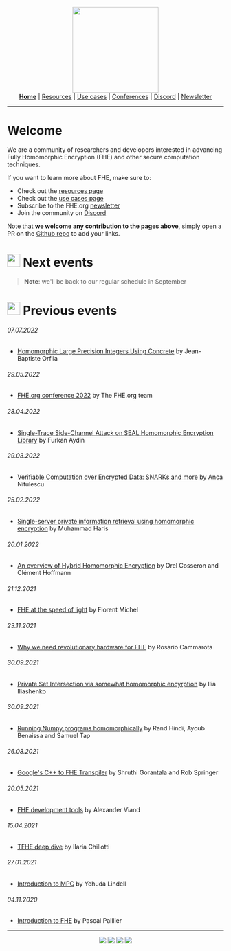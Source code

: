 <!-- Header links -->
<p align="center">
  <img width="200" src="https://user-images.githubusercontent.com/5758427/180978488-db825482-5a58-4c7c-9589-c494a6f0be04.png"><br/>
  <b><a href="https://fhe-org.github.io">Home</a></b> | <a href="https://fhe-org.github.io/fhe-resources">Resources</a> | <a href="https://fhe-org.github.io/fhe-use-cases">Use cases</a> | <a href="https://fhe-org.github.io/conferences">Conferences</a> | <a href="https://discord.fhe.org">Discord</a> | <a href="https://fheorg.substack.com">Newsletter</a> 
</p>
<hr/>
<!-- /Header links -->

# Welcome
  
<p>We are a community of researchers and developers interested in advancing Fully Homomorphic Encryption (FHE) and other secure computation techniques.</p>

<p>If you want to learn more about FHE, make sure to:</p>

- Check out the <a href="https://fhe-org.github.io/fhe-resources">resources page</a>
- Check out the <a href="https://fhe-org.github.io/fhe-use-cases">use cases page</a>
- Subscribe to the FHE.org <a href="https://fheorg.substack.com/">newsletter</a>
- Join the community on <a href="https://discord.fhe.org" target="_blank">Discord</a>

Note that <b>we welcome any contribution to the pages above</b>, simply open a PR on the <a href="https://github.com/fhe-org/fhe-org">Github repo</a> to add your links.

# <img src="https://user-images.githubusercontent.com/5758427/185471545-dd2e486f-cbdc-41eb-befa-9480a603b5ed.png" width="30px"> Next events
> **Note**:
> we'll be back to our regular schedule in September

# <img src="https://user-images.githubusercontent.com/5758427/184885295-314a606b-4cfd-49d8-bf44-8e19ea5c666d.png" width="30px"> Previous events

###### 07.07.2022
- <a href="https://fhe-org.github.io/meetups/homomorphic-Large-Precision-Integers-Using-Concrete">Homomorphic Large Precision Integers Using Concrete</a> by Jean-Baptiste Orfila

###### 29.05.2022
- <a href="https://fhe-org.github.io/meetups/an-overview-of-hybrid-homomorphic-encryption">FHE.org conference 2022</a> by The FHE.org team

###### 28.04.2022
- <a href="https://fhe-org.github.io/meetups/single-trace-side-channel-attack-on-seal-homomorphic-encryption-library">Single-Trace Side-Channel Attack on SEAL Homomorphic Encryption Library</a> by Furkan Aydin

###### 29.03.2022
- <a href="https://fhe-org.github.io/meetups/verifiable-computation-over-encrypted-data-snarks-and-more">Verifiable Computation over Encrypted Data: SNARKs and more</a> by Anca Nitulescu

###### 25.02.2022
- <a href="https://fhe-org.github.io/meetups/single-server-private-information-retrieval-using-homomorphic-encryption">Single-server private information retrieval using homomorphic encryption</a> by Muhammad Haris

###### 20.01.2022
- <a href="https://fhe-org.github.io/meetups/an-overview-of-hybrid-homomorphic-encryption">An overview of Hybrid Homomorphic Encryption</a> by Orel Cosseron and Clément Hoffmann

###### 21.12.2021
- <a href="https://fhe-org.github.io/meetups/fhe-at-the-speed-of-light">FHE at the speed of light</a> by Florent Michel

###### 23.11.2021
- <a href="https://fhe-org.github.io/meetups/why-we-need-revolutionary-hardware-for-fhe">Why we need revolutionary hardware for FHE</a> by Rosario Cammarota

###### 30.09.2021
- <a href="https://fhe-org.github.io/meetups/private-set-intersection-via-somewhat-homomorphic-encryption">Private Set Intersection via somewhat homomorphic encyrption</a> by Ilia Iliashenko

###### 30.09.2021
- <a href="https://fhe-org.github.io/meetups/running-numpy-programs-homomorphically">Running Numpy programs homomorphically</a> by Rand Hindi, Ayoub Benaissa and Samuel Tap

###### 26.08.2021
- <a href="https://fhe-org.github.io/meetups/google-c++-to-fhe-transpiler">Google's C++ to FHE Transpiler</a> by Shruthi Gorantala and Rob Springer

###### 20.05.2021
- <a href="https://fhe-org.github.io/meetups/fhe-development-tools">FHE development tools</a> by Alexander Viand

###### 15.04.2021
- <a href="https://fhe-org.github.io/meetups/tfhe-deep-dive">TFHE deep dive</a> by Ilaria Chillotti

###### 27.01.2021
- <a href="https://fhe-org.github.io/meetups/introduction-to-mpc">Introduction to MPC</a> by Yehuda Lindell

###### 04.11.2020
- <a href="https://fhe-org.github.io/meetups/introduction-to-fhe">Introduction to FHE</a> by Pascal Paillier

<!-- Footer links -->
<hr/>
<p align="center">
<a href="https://zamafhe.substack.com"><img src="https://img.shields.io/badge/Subscribe-to%20Newsletter-blue"></a>
<a href="https://twitter.com/fhe_org"><img src="https://img.shields.io/badge/Follow-on%20Twitter-%2300acee"></a>
<a href="https://discord.fhe.org"><img src="https://img.shields.io/badge/Join-Discord%20server-%237289da"></a>
<a href="https://www.meetup.com/fhe-org"><img src="https://img.shields.io/badge/Register-on%20Meetup-%23e51937"></a>
</p>
<!-- /Footer links -->
